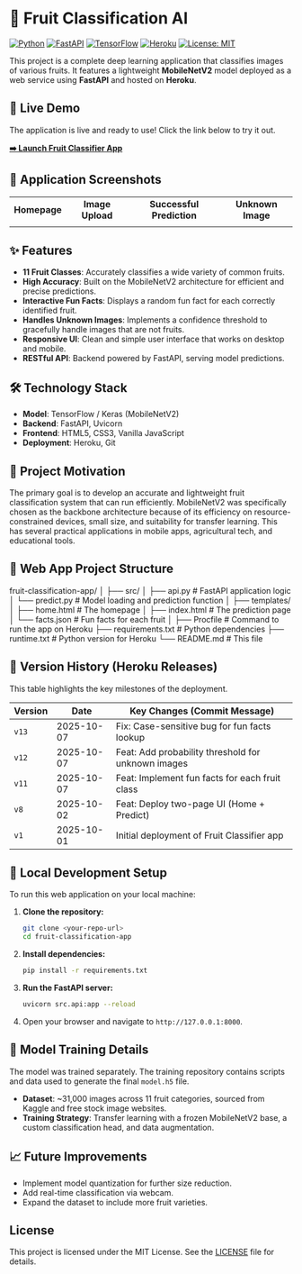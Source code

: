 # 🍎 Fruit Classification AI

[![Python](https://img.shields.io/badge/Python-3.11-blue?logo=python&logoColor=white)](https://www.python.org/)
[![FastAPI](https://img.shields.io/badge/FastAPI-0.95-blue?logo=fastapi&logoColor=white)](https://fastapi.tiangolo.com/)
[![TensorFlow](https://img.shields.io/badge/TensorFlow-2.x-orange?logo=tensorflow)](https://www.tensorflow.org/)
[![Heroku](https://img.shields.io/badge/Heroku-Deployed-purple?logo=heroku)](https://www.heroku.com/)
[![License: MIT](https://img.shields.io/badge/License-MIT-yellow.svg)](https://opensource.org/licenses/MIT)

This project is a complete deep learning application that classifies images of various fruits. It features a lightweight **MobileNetV2** model deployed as a web service using **FastAPI** and hosted on **Heroku**.

## 🚀 Live Demo

The application is live and ready to use! Click the link below to try it out.

**[➡️ Launch Fruit Classifier App](https://fruit-classification-1-7c2a30615392.herokuapp.com/)**

## 📸 Application Screenshots

<table>
  <tr>
    <td align="center"><b>Homepage</b></td>
    <td align="center"><b>Image Upload</b></td>
    <td align="center"><b>Successful Prediction</b></td>
     <td align="center"><b>Unknown Image</b></td>
  </tr>
  <tr>
    <td></td>
    <td></td>
    <td></td>
    <td></td>
  </tr>
</table>

## ✨ Features

-   **11 Fruit Classes**: Accurately classifies a wide variety of common fruits.
-   **High Accuracy**: Built on the MobileNetV2 architecture for efficient and precise predictions.
-   **Interactive Fun Facts**: Displays a random fun fact for each correctly identified fruit.
-   **Handles Unknown Images**: Implements a confidence threshold to gracefully handle images that are not fruits.
-   **Responsive UI**: Clean and simple user interface that works on desktop and mobile.
-   **RESTful API**: Backend powered by FastAPI, serving model predictions.

## 🛠️ Technology Stack

-   **Model**: TensorFlow / Keras (MobileNetV2)
-   **Backend**: FastAPI, Uvicorn
-   **Frontend**: HTML5, CSS3, Vanilla JavaScript
-   **Deployment**: Heroku, Git

## 🎯 Project Motivation

The primary goal is to develop an accurate and lightweight fruit classification system that can run efficiently. MobileNetV2 was specifically chosen as the backbone architecture because of its efficiency on resource-constrained devices, small size, and suitability for transfer learning. This has several practical applications in mobile apps, agricultural tech, and educational tools.

## 📂 Web App Project Structure

fruit-classification-app/
│
├── src/
│   ├── api.py           # FastAPI application logic
│   └── predict.py       # Model loading and prediction function
│
├── templates/
│   ├── home.html        # The homepage
│   ├── index.html       # The prediction page
│   └── facts.json       # Fun facts for each fruit
│
├── Procfile             # Command to run the app on Heroku
├── requirements.txt     # Python dependencies
├── runtime.txt          # Python version for Heroku
└── README.md            # This file

## 📜 Version History (Heroku Releases)

This table highlights the key milestones of the deployment.

| Version | Date       | Key Changes (Commit Message)                         |
|---------|------------|------------------------------------------------------|
| `v13`   | 2025-10-07 | Fix: Case-sensitive bug for fun facts lookup         |
| `v12`   | 2025-10-07 | Feat: Add probability threshold for unknown images   |
| `v11`   | 2025-10-07 | Feat: Implement fun facts for each fruit class       |
| `v8`    | 2025-10-02 | Feat: Deploy two-page UI (Home + Predict)            |
| `v1`    | 2025-10-01 | Initial deployment of Fruit Classifier app           |

## 🚀 Local Development Setup

To run this web application on your local machine:

1.  **Clone the repository:**
    ```bash
    git clone <your-repo-url>
    cd fruit-classification-app
    ```
2.  **Install dependencies:**
    ```bash
    pip install -r requirements.txt
    ```
3.  **Run the FastAPI server:**
    ```bash
    uvicorn src.api:app --reload
    ```
4.  Open your browser and navigate to `http://127.0.0.1:8000`.

## 🧠 Model Training Details

The model was trained separately. The training repository contains scripts and data used to generate the final `model.h5` file.

-   **Dataset**: ~31,000 images across 11 fruit categories, sourced from Kaggle and free stock image websites.
-   **Training Strategy**: Transfer learning with a frozen MobileNetV2 base, a custom classification head, and data augmentation.

## 📈 Future Improvements

-   Implement model quantization for further size reduction.
-   Add real-time classification via webcam.
-   Expand the dataset to include more fruit varieties.

## License

This project is licensed under the MIT License. See the [LICENSE](LICENSE) file for details.

